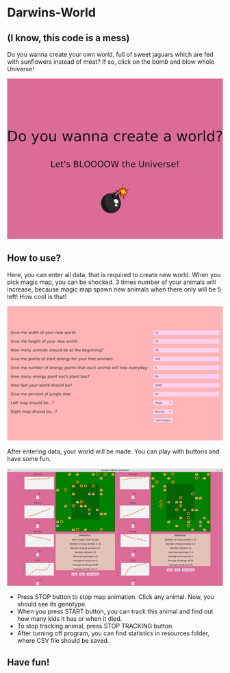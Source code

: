 # Darwins-World 
## (I know, this code is a mess)

Do you wanna create your own world, full of sweet jaguars which are fed with sunflowers instead of meat? If so, click on the bomb and blow whole Universe!

![This is an image](https://github.com/pvtrov/Darwins-World/blob/master/Screenshots/start.png)


## How to use?

Here, you can enter all data, that is required to create new world. When you pick magic map, you can be shocked.
3 times number of your animals will increase, because magic map spawn new animals when there only will be 5 left! 
How cool is that!

![This is an image](https://github.com/pvtrov/Darwins-World/blob/master/Screenshots/initForm.png)

After entering data, your world will be made.
You can play with buttons and have some fun.

![This is an image](https://github.com/pvtrov/Darwins-World/blob/master/Screenshots/normalMap.png)

- Press STOP button to stop map animation. Click any animal. Now, you should see its genotype.
- When you press START button, you can track this animal and find out how many kids it has or when it died.
- To stop tracking animal, press STOP TRACKING button.
- After turning off program, you can find statistics in resources folder, where CSV file should be saved.


## Have fun!
